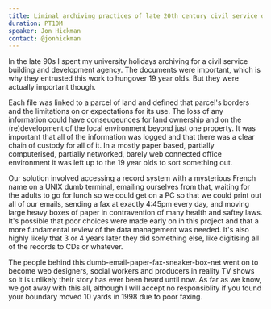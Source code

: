 ```yaml
---
title: Liminal archiving practices of late 20th century civil service departments: a case study
duration: PT10M 
speaker: Jon Hickman
contact: @jonhickman
---
```


In the late 90s I spent my university holidays archiving for a civil service building and development agency. The documents were important, which is why they entrusted this work to hungover 19 year olds. But they were actually important though. 

Each file was linked to a parcel of land and defined that parcel's borders and the limitations on or expectations for its use. The loss of any information could have conseuqeunces for land ownership and on the (re)development of the local environment beyond just one property. It was important that all of the information was logged and that there was a clear chain of custody for all of it. In a mostly paper based, partially computerised, partially networked, barely web connected office environment it was left up to the 19 year olds to sort something out.

Our solution involved accessing a record system with a mysterious French name on a UNIX dumb terminal, emailing ourselves from that, waiting for the adults to go for lunch so we could get on a PC so that we could print out all of our emails, sending a fax at exactly 4:45pm every day, and moving large heavy boxes of paper in contravention of many health and saftey laws. It's possible that poor choices were made early on in this project and that a more fundamental review of the data management was needed. It's also highly likely that 3 or 4 years later they did something else, like digitising all of the records to CDs or whatever.

The people behind this dumb-email-paper-fax-sneaker-box-net went on to become web designers, social workers and producers in reality TV shows so it is unlikely their story has ever been heard until now. As far as we know, we got away with this all, although I will accept no responsiblity if you found your boundary moved 10 yards in 1998 due to poor faxing.
